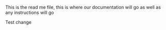This is the read me file, this is where our documentation will go as well as any instructions will go

Test change